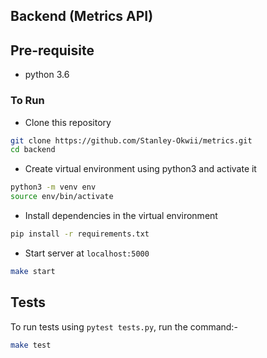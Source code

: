 ## Backend (Metrics API)

## Pre-requisite
- python 3.6

### To Run

- Clone this repository
```bash
git clone https://github.com/Stanley-Okwii/metrics.git
cd backend
```
- Create virtual environment using python3 and activate it

```bash
python3 -m venv env
source env/bin/activate
```

- Install dependencies in the virtual environment

```bash
pip install -r requirements.txt
```

- Start server at `localhost:5000`

```bash
make start
```


## Tests

To run tests using `pytest tests.py`, run the command:-

```bash
make test
```
